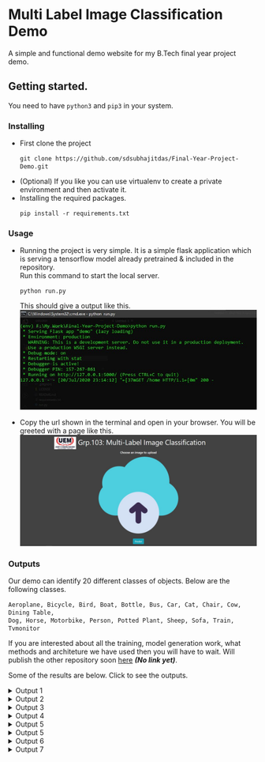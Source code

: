 # Multi Label Image Classification Demo
A simple and functional demo website for my B.Tech final year project demo.

## Getting started.
You need to have `python3` and `pip3` in your system.

### Installing
- First clone the project
  ```
  git clone https://github.com/sdsubhajitdas/Final-Year-Project-Demo.git
  ```
- (Optional) If you like you can use virtualenv to create a private environment and then activate it.
- Installing the required packages.
  ```
  pip install -r requirements.txt
  ```
### Usage
- Running the project is very simple. It is a simple flask application which is serving a tensorflow model already pretrained & included in the repository. <br>
  Run this command to start the local server.
  ```
  python run.py
  ```
  This should give a output like this.<br>
  ![Terminal Output](screenshots/1.jpg)

- Copy the url shown in the terminal and open in your browser. You will be greeted with a page like this.
  ![Homepage](screenshots/2.jpg)

### Outputs
Our demo can identify 20 different classes of objects. Below are the following classes.
```
Aeroplane, Bicycle, Bird, Boat, Bottle, Bus, Car, Cat, Chair, Cow, Dining Table,
Dog, Horse, Motorbike, Person, Potted Plant, Sheep, Sofa, Train, Tvmonitor
```
If you are interested about all the training, model generation work, what methods and architeture we have used then you will have to wait. Will publish the other repository soon [here](#) ***(No link yet)***.

Some of the results are below. Click to see the outputs.<br>

<details><summary>Output 1</summary>
<p>

![Output 1](screenshots/3.jpg)

</p>
</details>

<details><summary>Output 2</summary>
<p>

![Output 1](screenshots/4.jpg)

</p>
</details>

<details><summary>Output 3</summary>
<p>

![Output 1](screenshots/5.jpg)

</p>
</details>

<details><summary>Output 4</summary>
<p>

![Output 1](screenshots/6.jpg)

</p>
</details>

<details><summary>Output 5</summary>
<p>

![Output 1](screenshots/7.jpg)

</p>
</details>

<details><summary>Output 5</summary>
<p>

![Output 1](screenshots/7.jpg)

</p>
</details>

<details><summary>Output 6</summary>
<p>

![Output 1](screenshots/8.jpg)

</p>
</details>

<details><summary>Output 7</summary>
<p>

![Output 1](screenshots/9.jpg)

</p>
</details>
